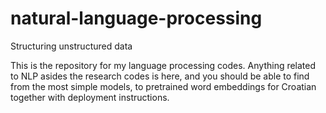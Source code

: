 # natural-language-processing
Structuring unstructured data

This is the repository for my language processing codes. Anything related to NLP asides the research codes is here, and you should be able to find from the most simple models, to pretrained word embeddings for Croatian together with deployment instructions.
